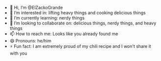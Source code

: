 - 👋 Hi, I’m @ElZackoGrande
- 👀 I’m interested in: lifting heavy things and cooking delicious things
- 🌱 I’m currently learning: nerdy things
- 💞️ I’m looking to collaborate on: delicious things, nerdy things, and heavy things
- 📫 How to reach me: Looks like you already found me
- 😄 Pronouns: he/him
- ⚡ Fun fact: I am extremely proud of my chili recipe and I won't share it with you

<!---
ElZackoGrande/ElZackoGrande is a ✨ special ✨ repository because its `README.md` (this file) appears on your GitHub profile.
You can click the Preview link to take a look at your changes.
--->
